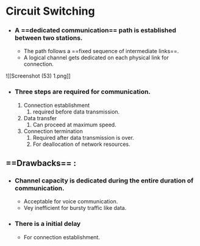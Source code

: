 # Circuit Switching

- ### A ==dedicated communication== path is established between two stations.
	- The path follows a ==fixed sequence of intermediate links==.
	- A logical channel gets dedicated on each physical link for connection.

![[Screenshot (53) 1.png]]

- ### Three steps are required for communication.
	1. Connection establishment
		1. required before data transmission.
	2. Data transfer
		1. Can proceed at maximum speed.
	3. Connection termination
		1. Required after data transmission is over.
		2. For deallocation of network resources.

## ==Drawbacks== :

- ### Channel capacity is dedicated during the entire duration of communication.
	- Acceptable for voice communication.
	- Vey inefficient for bursty traffic like data.
- ### There is a initial delay
	- For connection establishment.
